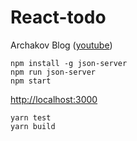# React-todo
Archakov Blog ([youtube](https://www.youtube.com/playlist?list=PL0FGkDGJQjJGBcY_b625HqAKL4i5iNZGs))

```
npm install -g json-server
npm run json-server
npm start
```
[http://localhost:3000](http://localhost:3000)

```
yarn test
yarn build
```